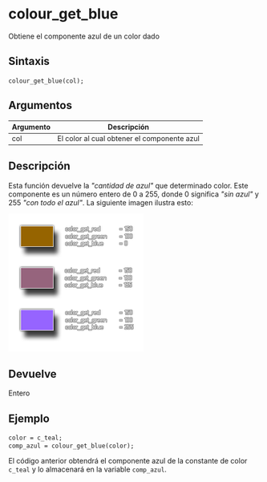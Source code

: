 # colour_get_blue

Obtiene el componente azul de un color dado

## Sintaxis

  
```gml  
colour_get_blue(col);  
```  

## Argumentos

Argumento|Descripción|  
---|---|  
col|El color al cual obtener el componente azul|  

## Descripción

Esta función devuelve la _"cantidad de azul"_ que determinado color. Este componente es un número entero de 0 a 255, donde 0 significa _"sin azul"_ y 255 _"con todo el azul"_. La siguiente imagen ilustra esto:  

![](imagenes/get_blue.png)

## Devuelve

Entero

## Ejemplo

  
```gml  
color = c_teal;  
comp_azul = colour_get_blue(color);  
```  
El código anterior obtendrá el componente azul de la constante de color `c_teal` y lo almacenará en la variable `comp_azul`.